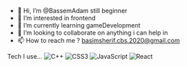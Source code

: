 - 👋 Hi, I’m @BassemAdam still beginner 
- 👀 I’m interested in frontend 
- 🌱 I’m currently learning gameDevelopment
- 💞️ I’m looking to collaborate on anything i can help in
- 📫 How to reach me ? basimsherif.cbs.2020@gmail.com

Tech I use...
	![C++](https://img.shields.io/badge/c++-%2300599C.svg?style=for-the-badge&logo=c%2B%2B&logoColor=white)
	![CSS3](https://img.shields.io/badge/css3-%231572B6.svg?style=for-the-badge&logo=css3&logoColor=white)
	![JavaScript](https://img.shields.io/badge/javascript-%23323330.svg?style=for-the-badge&logo=javascript&logoColor=%23F7DF1E)
	![React](https://img.shields.io/badge/react-%2320232a.svg?style=for-the-badge&logo=react&logoColor=%2361DAFB)
